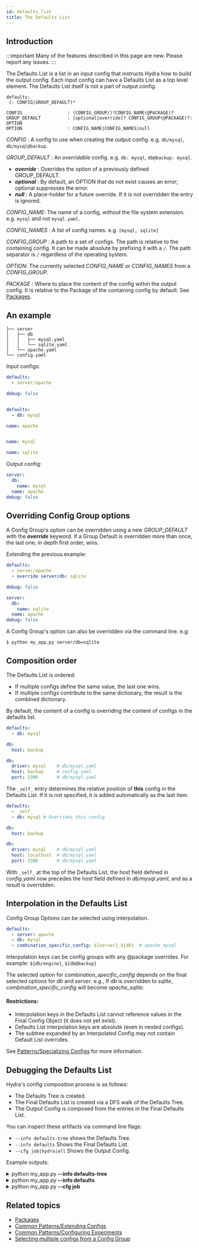 ```yaml
---
id: defaults_list
title: The Defaults List
---
```


## Introduction

:::important
Many of the features described in this page are new. Please report any issues.
:::

The Defaults List is a list in an input config that instructs Hydra how to build the output config.
Each input config can have a Defaults List as a top level element. The Defaults List itself
is not a part of output config.

```text title="Defaults List YAML syntax"
defaults:
 (- CONFIG|GROUP_DEFAULT)*

CONFIG                 : (CONFIG_GROUP/)?CONFIG_NAME(@PACKAGE)?
GROUP_DEFAULT          : [optional|override]? CONFIG_GROUP(@PACKAGE)?: OPTION
OPTION                 : CONFIG_NAME|CONFIG_NAMES|null
```

*CONFIG* : A config to use when creating the output config. e.g. `db/mysql`, `db/mysql@backup`.

*GROUP_DEFAULT* : An *overridable* config. e.g. `db: mysql`, `db@backup: mysql`.
- ***override*** : Overrides the option of a previously defined GROUP_DEFAULT.
- ***optional*** : By default, an OPTION that do not exist causes an error; optional suppresses the error.
- ***null*** : A place-holder for a future override. If it is not overridden the entry is ignored.

*CONFIG_NAME*: The name of a config, without the file system extension. e.g. `mysql` and not `mysql.yaml`.

*CONFIG_NAMES* : A list of config names. e.g. `[mysql, sqlite]`

*CONFIG_GROUP* : A path to a set of configs.
The path is relative to the containing config.
It can be made absolute by prefixing it with a `/`.
The path separator is `/` regardless of the operating system.

*OPTION*: The currently selected *CONFIG_NAME* or *CONFIG_NAMES* from a *CONFIG_GROUP*.

*PACKAGE* : Where to place the content of the config within the output config.
It is relative to the Package of the containing config by default. See [Packages](overriding_packages.md).

## An example

```text title="Config directory structure"
├── server
│   ├── db
│   │   ├── mysql.yaml
│   │   └── sqlite.yaml
│   └── apache.yaml
└── config.yaml
```
Input configs:
<div className="row">
<div className="col col--4">

```yaml title="config.yaml"
defaults:
  - server/apache

debug: false



```
</div>

<div className="col col--4">

```yaml title="server/apache.yaml"
defaults:
  - db: mysql

name: apache



```
</div>

<div className="col col--4">

```yaml title="server/db/mysql.yaml"
name: mysql
```

```yaml title="server/db/sqlite.yaml"
name: sqlite
```
</div></div>

Output config:
```yaml title="$ python my_app.py"
server:
  db:
    name: mysql
  name: apache
debug: false
```

## Overriding Config Group options
A Config Group's option can be overridden using a new *GROUP_DEFAULT* with the ***override*** keyword.
If a Group Default is overridden more than once, the last one, in depth first order, wins.

Extending the previous example:

<div className="row">
<div className="col col--6">

```yaml title="config.yaml" {3}
defaults:
  - server/apache
  - override server/db: sqlite

debug: false
```
</div>
<div className="col col--6">

```yaml title="$ python my_app.py" {2,3}
server:
  db:
    name: sqlite
  name: apache
debug: false
```
</div>
</div>

A Config Group's option can also be overridden via the command line. e.g:
```
$ python my_app.py server/db=sqlite
```

## Composition order
The Defaults List is ordered:
- If multiple configs define the same value, the last one wins.
- If multiple configs contribute to the same dictionary, the result is the combined dictionary.

By default, the content of a config is overriding the content of configs in the defaults list.

<div className="row">
<div className="col col--6">

```yaml title="config.yaml" {5}
defaults:
  - db: mysql

db:
  host: backup
```

</div>

<div className="col  col--6">

```yaml title="Result: db.host from config" {3}
db:
  driver: mysql    # db/mysql.yaml
  host: backup     # config.yaml
  port: 3306       # db/mysql.yaml

```

</div>
</div>

The `_self_` entry determines the relative position of **this** config in the Defaults List.
If it is not specified, it is added automatically as the last item.

<div className="row">
<div className="col col--6">

```yaml title="config.yaml" {2,6}
defaults:
  - _self_
  - db: mysql # Overrides this config

db:
  host: backup
```
</div>
<div className="col  col--6">

```yaml title="Result: All values from db/mysql" {3}
db:
  driver: mysql    # db/mysql.yaml
  host: localhost  # db/mysql.yaml
  port: 3306       # db/mysql.yaml


```
</div>
</div>

With `_self_` at the top of the Defaults List, the host field defined in *config.yaml* now precedes the host field defined
in *db/mysql.yaml*, and as a result is overridden.

## Interpolation in the Defaults List

Config Group Options can be selected using interpolation.
```yaml
defaults:
  - server: apache
  - db: mysql
  - combination_specific_config: ${server}_${db}  # apache_mysql
```
Interpolation keys can be config groups with any @package overrides.
For example: `${db/engine}`, `${db@backup}`

The selected option for *combination_specific_config* depends on the final selected options for *db* and *server*.
e.g., If *db* is overridden to *sqlite*, *combination_specific_config* will become *apache_sqlite*.

#### Restrictions:

 - Interpolation keys in the Defaults List cannot reference values in the Final Config Object (it does not yet exist).
 - Defaults List interpolation keys are absolute (even in nested configs).
 - The subtree expanded by an Interpolated Config may not contain Default List overrides.

See [Patterns/Specializing Configs](/patterns/specializing_config.md) for more information.

## Debugging the Defaults List
Hydra's config composition process is as follows:

 - The Defaults Tree is created.
 - The Final Defaults List is created via a DFS walk of the Defaults Tree.
 - The Output Config is composed from the entries in the Final Defaults List.

You can inspect these artifacts via command line flags:

- `--info defaults-tree` shows the Defaults Tree.
- `--info defaults` Shows the Final Defaults List.
- `--cfg job|hydra|all` Shows the Output Config.

Example outputs:

<details>
  <summary>python my_app.py <b>--info defaults-tree</b></summary>
  ```yaml title=""
  <root>:
    hydra/config:
      hydra/hydra_logging: default
      hydra/job_logging: default
      hydra/launcher: basic
      hydra/sweeper: basic
      hydra/output: default
      hydra/help: default
      hydra/hydra_help: default
      _self_
    config:
      server/apache:
        server/db: mysql
        _self_
      _self_
  ```
</details>
<details>
  <summary>python my_app.py <b>--info defaults</b></summary>

  ```text
  Defaults List
  *************
  | Config path                 | Package             | _self_ | Parent        |
  -------------------------------------------------------------------------------
  | hydra/hydra_logging/default | hydra.hydra_logging | False  | hydra/config  |
  | hydra/job_logging/default   | hydra.job_logging   | False  | hydra/config  |
  | hydra/launcher/basic        | hydra.launcher      | False  | hydra/config  |
  | hydra/sweeper/basic         | hydra.sweeper       | False  | hydra/config  |
  | hydra/output/default        | hydra               | False  | hydra/config  |
  | hydra/help/default          | hydra.help          | False  | hydra/config  |
  | hydra/hydra_help/default    | hydra.hydra_help    | False  | hydra/config  |
  | hydra/config                | hydra               | True   | <root>        |
  | server/db/mysql             | server.db           | False  | server/apache |
  | server/apache               | server              | True   | config        |
  | config                      |                     | True   | <root>        |
  -------------------------------------------------------------------------------
  ```
</details>
<details>
  <summary>python my_app.py <b>--cfg job</b></summary>

  ```yaml
  server:
    db:
      name: mysql
    name: apache
  debug: false
  ```
</details>

## Related topics
- [Packages](overriding_packages.md)
- [Common Patterns/Extending Configs](patterns/extending_configs.md)
- [Common Patterns/Configuring Experiments](patterns/configuring_experiments.md)
- [Selecting multiple configs from a Config Group](patterns/select_multiple_configs_from_config_group.md)
